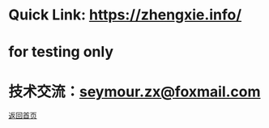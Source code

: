 ﻿# Quick Link: https://zhengxie.info/
# for testing only

# 技术交流：seymour.zx@foxmail.com

<a href="https://zhengxie.info/base/homepage/">返回首页</a>

